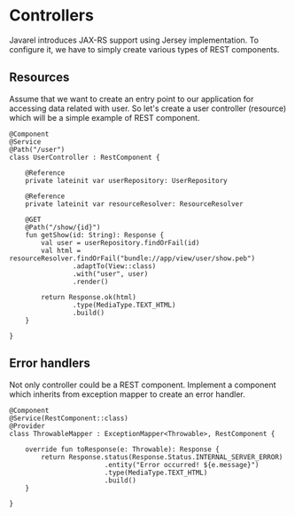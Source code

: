 # Controllers

Javarel introduces JAX-RS support using Jersey implementation. To configure it, we have to simply create various types of REST components.

## Resources

Assume that we want to create an entry point to our application for accessing data related with user. So let's create a user controller (resource) which will be a simple example of REST component.

    @Component
    @Service
    @Path("/user")
    class UserController : RestComponent {
    
        @Reference
        private lateinit var userRepository: UserRepository
    
        @Reference
        private lateinit var resourceResolver: ResourceResolver
    
        @GET
        @Path("/show/{id}")
        fun getShow(id: String): Response {
            val user = userRepository.findOrFail(id)
            val html = resourceResolver.findOrFail("bundle://app/view/user/show.peb")
                    .adaptTo(View::class)
                    .with("user", user)
                    .render()
    
            return Response.ok(html)
                    .type(MediaType.TEXT_HTML)
                    .build()
        }
    
    }

## Error handlers

Not only controller could be a REST component. Implement a component which inherits from exception mapper to create an error handler.

    @Component
    @Service(RestComponent::class)
    @Provider
    class ThrowableMapper : ExceptionMapper<Throwable>, RestComponent {
    
        override fun toResponse(e: Throwable): Response {
            return Response.status(Response.Status.INTERNAL_SERVER_ERROR)
                            .entity("Error occurred! ${e.message}")
                            .type(MediaType.TEXT_HTML)
                            .build()
        }
        
    }
    
    